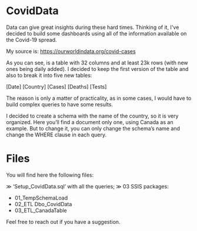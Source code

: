 # CovidData

Data can give great insights during these hard times. Thinking of it, I've decided to build some dashboards using all of the information available on the Covid-19 spread.

My source is: https://ourworldindata.org/covid-cases

As you can see, is a table with 32 columns and at least 23k rows (with new ones being daily added). 
I decided to keep the first version of the table and also to break it into five new tables:

[Date]
[Country]
[Cases]
[Deaths]
[Tests]

The reason is only a matter of practicality, as in some cases, I would have to build complex queries to have some results. 

I decided to create a schema with the name of the country, so it is very organized. Here you’ll find a document only one, using Canada as an example. But to change it, you can only change the schema’s name and change the WHERE clause in each query.

# Files

You will find here the following files: 

≫ ‘Setup_CovidData.sql’ with all the queries;
≫ 03 SSIS packages:
- 01_TempSchemaLoad
- 02_ETL Dbo_CovidData
- 03_ETL_CanadaTable


Feel free to reach out if you have a suggestion.

